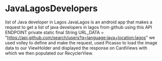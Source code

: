 # JavaLagosDevelopers
list of Java developer in Lagos
JavaLagos is an android app that makes a request to get a list of java developers in lagos from github 
using this API ENDPOINT private static final String URL_DATA = “https://api.github.com/search/users?q=language:java+location:lagos"
we used volley to define and make the request, used Picasso to load the image data to our ViewHolder and 
displayed the response on CardViews with which we then populated our RecyclerView.

